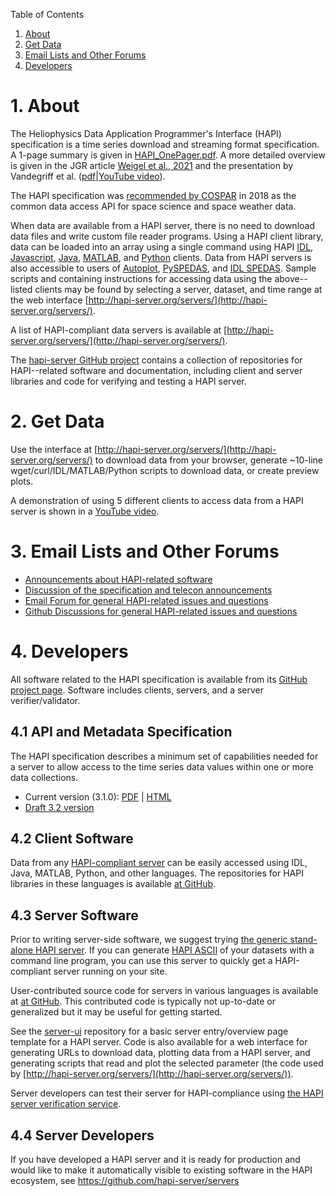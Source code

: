 Table of Contents

1. [About](#About)
2. [Get Data](#Get_Data)
3. [Email Lists and Other Forums](#Email_Lists)
4. [Developers](#Developers)


<a name="About"></a>
# 1. About

The Heliophysics Data Application Programmer's Interface (HAPI) specification is a time series download and streaming format specification. A 1-page summary is given in [HAPI_OnePager.pdf](docs/HAPI_OnePager_v4.pdf). A more detailed overview is given in the JGR article [Weigel et al., 2021](docs/Weigel_2021_HAPI-An_API_Standard_for_Accessing_Heliophysics_Time_Series_Data.pdf) and the presentation by Vandegriff et al. ([pdf](docs/HAPI_overview.pdf)\|[YouTube video](https://youtu.be/EIMIyXfpbxI)).

The HAPI specification was [recommended by COSPAR](docs/2021_COSPAR.pdf) in 2018 as the common data access API for space science and space weather data.

When data are available from a HAPI server, there is no need to download data files and write custom file reader programs. Using a HAPI client library, data can be loaded into an array using a single command using HAPI [IDL](https://github.com/hapi-server/client-idl), [Javascript](https://github.com/hapi-server/client-javascript), [Java](https://github.com/hapi-server/client-java), [MATLAB](https://github.com/hapi-server/client-matlab), and [Python](https://github.com/hapi-server/client-python) clients. Data from HAPI servers is also accessible to users of [Autoplot](http://autoplot.org/), [PySPEDAS](https://github.com/spedas/pyspedas), and [IDL SPEDAS](http://spedas.org/wiki/index.php?title=Heliophysics_Application_Programmer%E2%80%99s_Interface). Sample scripts and containing instructions for accessing data using the above--listed clients may be found by selecting a server, dataset, and time range at the web interface [http://hapi-server.org/servers/](http://hapi-server.org/servers/). 

A list of HAPI-compliant data servers is available at [http://hapi-server.org/servers/](http://hapi-server.org/servers/).

The [hapi-server GitHub project](https://github.com/hapi-server?type=all&language=&sort=name) contains a collection of repositories for HAPI--related software and documentation, including client and server libraries and code for verifying and testing a HAPI server.

<a name="Get_Data"></a>
# 2. Get Data

Use the interface at [http://hapi-server.org/servers/](http://hapi-server.org/servers/) to download data from your browser, generate \~10-line wget/curl/IDL/MATLAB/Python scripts to download data, or create preview plots.

A demonstration of using 5 different clients to access data from a HAPI server is shown in a [YouTube video](https://www.youtube.com/watch?v=dBV2yxoHkDU).

<a name="Email_Lists"></a>
# 3. Email Lists and Other Forums

* [Announcements about HAPI-related software](https://groups.io/g/hapi-news)
* [Discussion of the specification and telecon announcements](https://groups.io/g/hapi-dev)
* [Email Forum for general HAPI-related issues and questions](https://groups.io/g/hapi-help/) 
* [Github Discussions for general HAPI-related issues and questions](https://github.com/hapi-server/data-specification/discussions)

<a name="Developers"></a>
# 4. Developers

All software related to the HAPI specification is available from its [GitHub project page](https://github.com/hapi-server/). Software includes clients, servers, and a server verifier/validator.

<a name="API_and_Metadata_Specification"></a>
## 4.1 API and Metadata Specification

The HAPI specification describes a minimum set of capabilities needed for a server to allow access to the time series data values within one or more data collections.

* Current version (3.1.0): [PDF](https://github.com/hapi-server/data-specification/raw/master/hapi-3.1.0/HAPI-data-access-spec-3.1.0.pdf) \| [HTML](https://github.com/hapi-server/data-specification/blob/master/hapi-3.1.0/HAPI-data-access-spec-3.1.0.md)
* [Draft 3.2 version](https://github.com/hapi-server/data-specification/blob/master/hapi-dev/HAPI-data-access-spec-dev.md)

<a name="Client_Software"></a>
## 4.2 Client Software

Data from any [HAPI-compliant server](http://hapi-server.org/servers/) can be easily accessed using IDL, Java, MATLAB, Python, and other languages. The repositories for HAPI libraries in these languages is available [at GitHub](https://github.com/hapi-server?q=client-).

<a name="Server_Software"></a>
## 4.3 Server Software

Prior to writing server-side software, we suggest trying [the generic stand-alone HAPI server](https://github.com/hapi-server/server-nodejs). If you can generate [HAPI ASCII](https://github.com/hapi-server/data-specification/blob/master/hapi-3.1.0/HAPI-data-access-spec-3.1.0.md#data-stream-content#data-with-header) of your datasets with a command line program, you can use this server to quickly get a HAPI-compliant server running on your site.

User-contributed source code for servers in various languages is available at [at GitHub](https://github.com/hapi-server?q=server-). This contributed code is typically not up-to-date or generalized but it may be useful for getting started.

See the [server-ui](https://github.com/hapi-server/server-ui) repository for a basic server entry/overview page template for a HAPI server. Code is also available for a web interface for generating URLs to download data, plotting data from a HAPI server, and generating scripts that read and plot the selected parameter (the code used by [http://hapi-server.org/servers/](http://hapi-server.org/servers/)).

Server developers can test their server for HAPI-compliance using [the HAPI server verification service](http://hapi-server.org/verify).

<a name="Server_Developers"></a>
## 4.4 Server Developers  

If you have developed a HAPI server and it is ready for production and would like to make it automatically visible to existing software in the HAPI ecosystem, see https://github.com/hapi-server/servers

